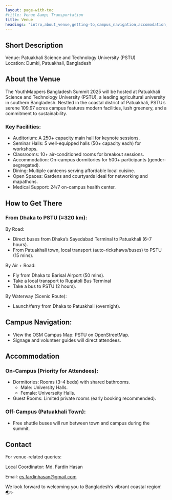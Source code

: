 ```yaml
---
layout: page-with-toc
#title: Venue &amp; Transportation
title: Venue
headings: "intro,about_venue,getting-to,campus_navigation,accomodation,contact"
---
```


<h2 id="intro">Short Description</h2>

Venue: Patuakhali Science and Technology University (PSTU)<br>
Location: Dumki, Patuakhali, Bangladesh

<!-- <h2 class='space-bottom1' id='covid19'>Covid19 regulations</h2>

Currently, there are no Covid19 vaccination requirements in place for entering Italy. The use of masks remains mandatory on public transport and in healthcare facilities. Further information can be found on [salute.gov.it](https://www.salute.gov.it/portale/nuovocoronavirus/dettaglioNotizieNuovoCoronavirus.jsp?lingua=english&menu=notizie&p=dalministero&id=5893).

We highly recommend that everyone wear masks indoors during the conference. -->

<h2 id="about_venue">About the Venue</h2>

The YouthMappers Bangladesh Summit 2025 will be hosted at Patuakhali Science and Technology University (PSTU), a leading agricultural university in southern Bangladesh. Nestled in the coastal district of Patuakhali, PSTU’s serene 109.97 acres campus features modern facilities, lush greenery, and a commitment to sustainability.

<h3>Key Facilities:</h3>

- Auditorium: A 250+ capacity main hall for keynote sessions.
- Seminar Halls: 5 well-equipped halls (50+ capacity each) for workshops.
- Classrooms: 10+ air-conditioned rooms for breakout sessions.
- Accommodation: On-campus dormitories for 500+ participants (gender-segregated).
- Dining: Multiple canteens serving affordable local cuisine.
- Open Spaces: Gardens and courtyards ideal for networking and mapathons.
- Medical Support: 24/7 on-campus health center.


<h2 class='space-bottom1' id="getting-to">How to Get There</h2>

<h3>From Dhaka to PSTU (≈320 km):</h3>

By Road:

- Direct buses from Dhaka’s Sayedabad Terminal to Patuakhali (6–7 hours).
- From Patuakhali town, local transport (auto-rickshaws/buses) to PSTU (15 mins).

By Air + Road:

- Fly from Dhaka to Barisal Airport (50 mins).
- Take a local transport to Rupatoli Bus Terminal
- Take a bus to PSTU (2 hours).

By Waterway (Scenic Route):

- Launch/ferry from Dhaka to Patuakhali (overnight).


<h2 class='space-bottom1' id="campus_navigation">Campus Navigation:</h2>

- View the OSM Campus Map: PSTU on OpenStreetMap.
- Signage and volunteer guides will direct attendees.


<h2 id="accomodation">Accommodation</h2>
<h3>On-Campus (Priority for Attendees):</h3>

- Dormitories: Rooms (3–4 beds) with shared bathrooms.
  - Male: University Halls.
  - Female: Universeity Halls.
- Guest Rooms: Limited private rooms (early booking recommended).

<h3>Off-Campus (Patuakhali Town):</h3>

- Free shuttle buses will run between town and campus during the summit.


<h2 id="contact">Contact</h2>

For venue-related queries:

Local Coordinator: Md. Fardin Hasan

Email: es.fardinhasan@gmail.com

<!-- Phone: +8801712345678 (WhatsApp available) -->


<!-- Explore PSTU’s campus virtually:
[YouthMappers Bangladesh Summit 2025 Venue Wiki](https://wiki.openstreetmap.org/wiki/YouthMappers_Bangladesh_Summit_2025/Call_for_Venues/Patuakhali_Science_and_Technology_University_(PSTU)) -->

We look forward to welcoming you to Bangladesh’s vibrant coastal region! 🌏✨


<div id="map" style="height:420px; width:100%"></div>


<script>
  document.addEventListener('DOMContentLoaded', function() {
    var map = L.map('map').setView([22.46299, 90.36624], 14);
    L.control.scale().addTo(map);
    L.tileLayer('{{ site.map_tiles.url}}', {
      attribution: '{{ site.map_tiles.attribution }}',
      maxZoom: {{ site.map_tiles.maxZoom}}
    }).addTo(map);
    map.scrollWheelZoom.disable();
    L.marker([43.80054, 11.24501], {icon: L.icon({
      iconUrl: "{{ "/img/logo/ym_bd_summit_2025-logo.svg" | prepend: site.baseurl }}",
      iconSize: [40, 40],
      iconAnchor: [20, 40]
    })}).bindPopup("<h3>Patuakhali Science and Technology University</h3><p>Summit Venue. <a href='https://www.openstreetmap.org/?#map=14/22.46299/90.36624' target='_blank'>Open location on osm.org</a>.</p>").addTo(map);
  }, false);
</script>
